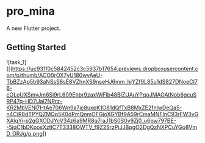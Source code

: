 # pro_mina

A new Flutter project.

## Getting Started

![task_1]([(https://uc931f0c5842452c3c5937b17654.previews.dropboxusercontent.com/p/thumb/ACO0rOX7yU180wvAeU-TbBZzAp5b93aNSsS8sE8VZhnXS9nseHJ6mm_hjYZf9L85u1dS827DNoeCI76-cOLoUXSmvJm6Si9rL609Ehbr9zaxWiFIb48BlZUAuYPqoJMAOAtNob6gcuSRP47q-HD7UaI7NRrz-KR2MbVENl7HtAe706Wn9a7jc8uxpK1O81dQfTxB8MxZE2fnlwDeQa5-n4CiR8dTPYQZMQp5K0dPmQnmOFGjoXGYBf9A59rCmaMNFInC93rFW3vGXAlqYi-p2gGXODJYcV34z6a9MR8q7raJ1bS0S0v9Zj0_u6pw797BE--5jqC1bDKposXztlC7T3338OWTV_f9Z2SrzPiJJBpgO2DgQzNXPCuYGo8VmD_ORJg/p.png])
